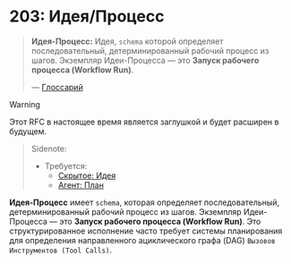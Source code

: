 # 203: Идея/Процесс

> **Идея-Процесс:** Идея, `schema` которой определяет последовательный, детерминированный рабочий процесс из шагов. Экземпляр Идеи-Процесса — это **Запуск рабочего процесса (Workflow Run)**.
>
> — [Глоссарий](./000_glossary.md)

> [!WARNING]
> Этот RFC в настоящее время является заглушкой и будет расширен в будущем.

> Sidenote:
>
> - Требуется:
>   - [Скрытое: Идея](./001_concept_idea.md)
>   - [Агент: План](./109_agent_plan.md)

**Идея-Процесс** имеет `schema`, которая определяет последовательный, детерминированный рабочий процесс из шагов. Экземпляр Идеи-Процесса — это **Запуск рабочего процесса (Workflow Run)**. Это структурированное исполнение часто требует системы планирования для определения направленного ациклического графа (DAG) `Вызовов Инструментов (Tool Calls)`.
